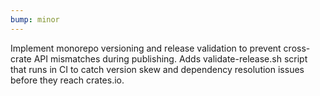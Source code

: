 ```yaml
---
bump: minor
---
```


Implement monorepo versioning and release validation to prevent cross-crate API mismatches during publishing. Adds validate-release.sh script that runs in CI to catch version skew and dependency resolution issues before they reach crates.io.
